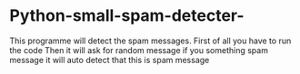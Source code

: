 # Python-small-spam-detecter-
This programme will detect the spam messages.
First of all you have to run the code 
Then it will ask for random message if you something spam message it will auto detect that this is spam message 
